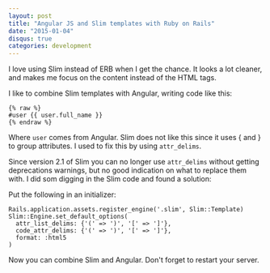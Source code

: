 ```yaml
---
layout: post
title: "Angular JS and Slim templates with Ruby on Rails"
date: "2015-01-04"
disqus: true
categories: development
---
```


I love using Slim instead of ERB when I get the chance. It looks
a lot cleaner, and makes me focus on the content instead of
the HTML tags.

I like to combine Slim templates with Angular, writing code like this:

```
{% raw %}
#user {{ user.full_name }}
{% endraw %}
```

Where `user` comes from Angular. Slim does not like this since it uses
{ and } to group attributes. I used to fix this by using `attr_delims`.

Since version 2.1 of Slim you can no longer use `attr_delims` without
getting deprecations warnings, but no good indication on what to
replace them with. I did som digging in the Slim code and found a
solution:

Put the following in an initializer:

```
Rails.application.assets.register_engine('.slim', Slim::Template)
Slim::Engine.set_default_options(
  attr_list_delims: {'(' => ')', '[' => ']'},
  code_attr_delims: {'(' => ')', '[' => ']'},
  format: :html5
)
```

Now you can combine Slim and Angular. Don't forget to restart your server.
